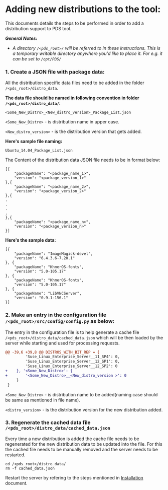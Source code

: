 # Adding new distributions to the tool:

This documents details the steps to be performed in order to add a distribution support to PDS tool. 

_**General Notes:**_ 	

* _A directory `/<pds_root>/` will be referred to in these instructions. This is a temporary writable directory anywhere you'd like to place it. For e.g. it can be set to `/opt/PDS/`_

### 1. Create a JSON file with package data:

All the distribution specific data files need to be added in the folder `/<pds_root>/distro_data`. 

**The data file should be named in following convention in folder `/<pds_root>/distro_data/`:**

    <Some_New_Distro>_<New_distro_version>_Package_List.json

`<Some_New_Distro>` - is distribution name in upper case.

`<New_distro_version>` - is the distribution version that gets added.

**Here's sample file naming:**

    Ubuntu_14.04_Package_List.json

The Content of the distribution data JSON file needs to be in format below:

```
[{
    "packageName": "<package_name_1>",
    "version": "<package_version_1>"
},{
    "packageName": "<package_name_2>",
    "version": "<package_version_2>"
},{
.
.
.
.
},{
    "packageName": "<package_name_n>",
    "version": "<package_version_n>"
}]
```

**Here's the sample data:**

```
[{
    "packageName": "ImageMagick-devel",
    "version": "6.4.3.6-7.20.1"
}, {
    "packageName": "KhmerOS-fonts",
    "version": "5.0-105.17"
}, {
    "packageName": "KhmerOS-fonts",
    "version": "5.0-105.17"
}, {
    "packageName": "LibVNCServer",
    "version": "0.9.1-156.1"
}]
```

### 2. Make an entry in the configuration file `/<pds_root>/src/config/config.py` as below:
The entry in the configuration file is to help generate a cache file `/<pds_root>/distro_data/cached_data.json` which will be then loaded by the server while starting and used for processing requests.

```diff
@@ -39,6 +39,8 @@ DISTROS_WITH_BIT_REP = {
         'Suse_Linux_Enterprise_Server__11_SP4': 0,
         'Suse_Linux_Enterprise_Server__12_SP1': 0,
         'Suse_Linux_Enterprise_Server__12_SP2': 0
+    }, '<Some_New_Distro>': {
+        '<Some_New_Distro>__<New_distro_version >': 0
     }
 }
```
`<Some_New_Distro>` - is distribution name to be added(naming case should be same as mentioned in file name).

`<distro_version>` - is the distribution version for the new distribution added.

### 3. Regenerate the cached data file `/<pds_root>/distro_data/cached_data.json`
Every time a new distribution is added the cache file needs to be regenerated for the new distribution data to be updated into the file. For this the cached file needs to be manually removed and the server needs to be restarted.

```
cd /<pds_root>/distro_data/
rm -f cached_data.json
```

Restart the server by refering to the steps mentioned in [Installation](Installation.md) document.

